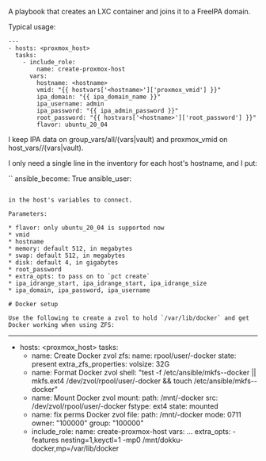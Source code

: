 A playbook that creates an LXC container and joins it to a FreeIPA domain.

Typical usage:

```
---
- hosts: <proxmox_host>
  tasks:
    - include_role:
        name: create-proxmox-host
      vars:
        hostname: <hostname>
        vmid: "{{ hostvars['<hostname>']['proxmox_vmid'] }}"
        ipa_domain: "{{ ipa_domain_name }}"
        ipa_username: admin
        ipa_password: "{{ ipa_admin_password }}"
        root_password: "{{ hostvars['<hostname>']['root_password'] }}"
        flavor: ubuntu_20_04
```

I keep IPA data on group_vars/all/(vars|vault) and proxmox_vmid on host_vars/<hostname>/(vars|vault).

I only need a single line in the inventory for each host's hostname, and I put:

``
ansible_become: True
ansible_user: <my ipa username>
```

in the host's variables to connect.

Parameters:

* flavor: only ubuntu_20_04 is supported now
* vmid
* hostname
* memory: default 512, in megabytes
* swap: default 512, in megabytes
* disk: default 4, in gigabytes
* root_password
* extra_opts: to pass on to `pct create`
* ipa_idrange_start, ipa_idrange_start, ipa_idrange_size
* ipa_domain, ipa_password, ipa_username

# Docker setup

Use the following to create a zvol to hold `/var/lib/docker` and get Docker working when using ZFS:

```
---
- hosts: <proxmox_host>
  tasks:
    - name: Create Docker zvol
      zfs:
        name: rpool/user/<hostname>-docker
        state: present
        extra_zfs_properties:
          volsize: 32G
    - name: Format Docker zvol
      shell: "test -f /etc/ansible/mkfs-<hostname>-docker || mkfs.ext4 /dev/zvol/rpool/user/<hostname>-docker && touch /etc/ansible/mkfs-<hostname>-docker"
    - name: Mount Docker zvol
      mount:
        path: /mnt/<hostname>-docker
        src: /dev/zvol/rpool/user/<hostname>-docker
        fstype: ext4
        state: mounted
    - name: fix perms Docker zvol
      file:
        path: /mnt/<hostname>-docker
        mode: 0711
        owner: "100000"
        group: "100000"
    - include_role:
        name: create-proxmox-host
      vars:
...
        extra_opts: -features nesting=1,keyctl=1 -mp0 /mnt/dokku-docker,mp=/var/lib/docker
```